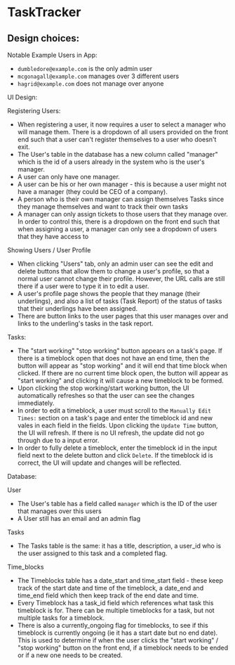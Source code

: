 # TaskTracker

## Design choices:

Notable Example Users in App:
  * `dumbledore@example.com` is the only admin user
  * `mcgonagall@example.com` manages over 3 different users
  * `hagrid@example.com` does not manage over anyone

UI Design:

Registering Users:
  * When registering a user, it now requires a user to select a manager who will manage them. There is a dropdown of all users provided on the front end such that a user can't register themselves to a user who doesn't exit.
  * The User's table in the database has a new column called "manager" which is the id of a users already in the system who is the user's manager.
  * A user can only have one manager.
  * A user can be his or her own manager - this is because a user might not have a manager (they could be CEO of a company).
  * A person who is their own manager can assign themselves Tasks since they manage themselves and want to track their own tasks
  * A manager can only assign tickets to those users that they manage over. In order to control this, there is a dropdown on the front end such that when assigning a user, a manager can only see a dropdown of users that they have access to

Showing Users / User Profile
  * When clicking "Users" tab, only an admin user can see the edit and delete buttons that allow them to change a user's profile, so that a normal user cannot change their profile. However, the URL calls are still there if a user were to type it in to edit a user.
  * A user's profile page shows the people that they manage (their underlings), and also a list of tasks (Task Report) of the status of tasks that their underlings have been assigned.
  * There are button links to the user pages that this user manages over and links to the underling's tasks in the task report.

Tasks:
  * The "start working" "stop working" button appears on a task's page. If there is a timeblock open that does not have an end time, then the button will appear as "stop working" and it will end that time block when clicked. If there are no current time block open, the button will appear as "start working" and clicking it will cause a new timeblock to be formed.
  * Upon clicking the stop working/start working button, the UI automatically refreshes so that the user can see the changes immediately.
  * In order to edit a timeblock, a user must scroll to the `Manually Edit Times:` section on a task's page and enter the timeblock id and new vales in each field in the fields. Upon clicking the `Update Time` button, the UI will refresh. If there is no UI refresh, the update did not go through due to a input error.
  * In order to fully delete a timeblock, enter the timeblock id in the input field next to the delete button and click `Delete`. If the timeblock id is correct, the UI will update and changes will be reflected.

Database:

User
  * The User's table has a field called `manager` which is the ID of the user that manages over this users
  * A User still has an email and an admin flag

Tasks
  * The Tasks table is the same: it has a title, description, a user_id who is the user assigned to this task and a completed flag.

Time_blocks
  * The Timeblocks table has a date_start and time_start field - these keep track of the start date and time of the timeblock, a date_end and time_end field which then keep track of the end date and time.
  * Every Timeblock has a task_id field which references what task this timeblock is for. There can be multiple timeblocks for a task, but not multiple tasks for a timeblock.
  * There is also a currently_ongoing flag for timeblocks, to see if this timeblock is currently ongoing (ie it has a start date but no end date). This is used to determine if when the user clicks the "start working" / "stop working" button on the front end, if a timeblock needs to be ended or if a new one needs to be created.



#
